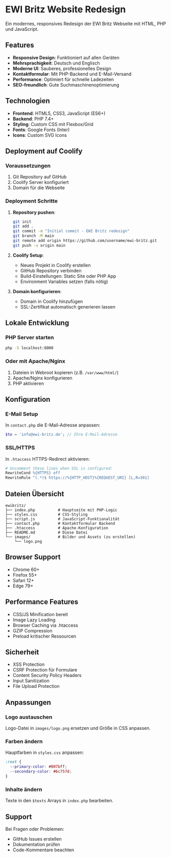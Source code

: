 # EWI Britz Website Redesign

Ein modernes, responsives Redesign der EWI Britz Webseite mit HTML, PHP und JavaScript.

## Features

- **Responsive Design**: Funktioniert auf allen Geräten
- **Mehrsprachigkeit**: Deutsch und Englisch
- **Moderne UI**: Sauberes, professionelles Design
- **Kontaktformular**: Mit PHP-Backend und E-Mail-Versand
- **Performance**: Optimiert für schnelle Ladezeiten
- **SEO-freundlich**: Gute Suchmaschinenoptimierung

## Technologien

- **Frontend**: HTML5, CSS3, JavaScript (ES6+)
- **Backend**: PHP 7.4+
- **Styling**: Custom CSS mit Flexbox/Grid
- **Fonts**: Google Fonts (Inter)
- **Icons**: Custom SVG Icons

## Deployment auf Coolify

### Voraussetzungen

1. Git Repository auf GitHub
2. Coolify Server konfiguriert
3. Domain für die Webseite

### Deployment Schritte

1. **Repository pushen**:
   ```bash
   git init
   git add .
   git commit -m "Initial commit - EWI Britz redesign"
   git branch -M main
   git remote add origin https://github.com/username/ewi-britz.git
   git push -u origin main
   ```

2. **Coolify Setup**:
   - Neues Projekt in Coolify erstellen
   - GitHub Repository verbinden
   - Build-Einstellungen: Static Site oder PHP App
   - Environment Variables setzen (falls nötig)

3. **Domain konfigurieren**:
   - Domain in Coolify hinzufügen
   - SSL-Zertifikat automatisch generieren lassen

## Lokale Entwicklung

### PHP Server starten

```bash
php -S localhost:8000
```

### Oder mit Apache/Nginx

1. Dateien in Webroot kopieren (z.B. `/var/www/html/`)
2. Apache/Nginx konfigurieren
3. PHP aktivieren

## Konfiguration

### E-Mail Setup

In `contact.php` die E-Mail-Adresse anpassen:

```php
$to = 'info@ewi-britz.de'; // Ihre E-Mail-Adresse
```

### SSL/HTTPS

In `.htaccess` HTTPS-Redirect aktivieren:

```apache
# Uncomment these lines when SSL is configured:
RewriteCond %{HTTPS} off
RewriteRule ^(.*)$ https://%{HTTP_HOST}%{REQUEST_URI} [L,R=301]
```

## Dateien Übersicht

```
ewibritz/
├── index.php          # Hauptseite mit PHP-Logic
├── styles.css         # CSS-Styling
├── script.js          # JavaScript-Funktionalität  
├── contact.php        # Kontaktformular Backend
├── .htaccess          # Apache-Konfiguration
├── README.md          # Diese Datei
└── images/            # Bilder und Assets (zu erstellen)
    └── logo.png
```

## Browser Support

- Chrome 60+
- Firefox 55+
- Safari 12+
- Edge 79+

## Performance Features

- CSS/JS Minification bereit
- Image Lazy Loading
- Browser Caching via .htaccess
- GZIP Compression
- Preload kritischer Ressourcen

## Sicherheit

- XSS Protection
- CSRF Protection für Formulare
- Content Security Policy Headers
- Input Sanitization
- File Upload Protection

## Anpassungen

### Logo austauschen

Logo-Datei in `images/logo.png` ersetzen und Größe in CSS anpassen.

### Farben ändern

Hauptfarben in `styles.css` anpassen:

```css
:root {
  --primary-color: #007bff;
  --secondary-color: #6c757d;
}
```

### Inhalte ändern

Texte in den `$texts` Arrays in `index.php` bearbeiten.

## Support

Bei Fragen oder Problemen:

- GitHub Issues erstellen
- Dokumentation prüfen
- Code-Kommentare beachten